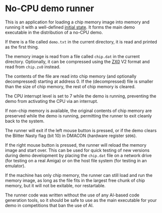# No-CPU demo runner

This is an application for loading a chip memory image into memory and running it with a well-defined [initial state](../README.md#technical-details). It forms the main demo executable in the distribution of a no-CPU demo.

If there is a file called `demo.txt` in the current directory, it is read and printed as the first thing.

The memory image is read from a file called `chip.dat` in the current directory. Optionally, it can be compressed using the [ZX0](https://github.com/einar-saukas/ZX0) V2 format and read from `chip.zx0` instead.

The contents of the file are read into chip memory (and optionally decompressed) starting at address 0. If the (decompressed) file is smaller than the size of chip memory, the rest of chip memory is cleared.

The CPU interrupt level is set to 7 while the demo is running, preventing the demo from activating the CPU via an interrupt.

If non-chip memory is available, the original contents of chip memory are preserved while the demo is running, permitting the runner to exit cleanly back to the system.

The runner will exit if the left mouse button is pressed, or if the demo clears the Blitter Nasty flag (bit 10) in DMACON (hardware register `$096`).

If the right mouse button is pressed, the runner will reload the memory image and start over. This can be used for quick testing of new versions during demo development by placing the `chip.dat` file on a network drive (for testing on a real Amiga) or on the host file system (for testing in an emulator).

If the machine has only chip memory, the runner can still load and run the memory image, as long as the file fits in the largest free chunk of chip memory, but it will not be exitable, nor restartable.

The runner code was written without the use of any AI-based code generation tools, so it should be safe to use as the main executable for your demo in competitions that ban the use of AI.
